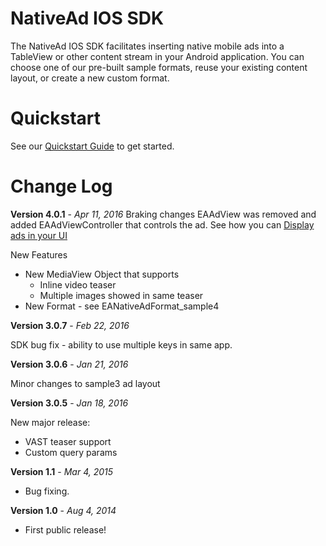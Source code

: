 
NativeAd IOS SDK
===========
The  NativeAd IOS SDK facilitates inserting native mobile ads into a TableView or other content stream in your Android application. You can choose one of our pre-built sample formats, reuse your existing content layout, or create a new custom format.

Quickstart
===========
See our [Quickstart Guide](https://native.atlassian.net/wiki/display/NMS/Integrate+with+IOS) to get started.

Change Log
===========
**Version 4.0.1** - *Apr 11, 2016*
Braking changes
EAAdView was removed and added EAAdViewController that controls the ad. See how you can [Display ads in your UI](https://native.atlassian.net/wiki/display/NMS/Display+ads+in+your+UI) 

New Features 

* New MediaView Object that supports
	* Inline video teaser
	* Multiple images showed in same teaser
* New Format - see EANativeAdFormat_sample4

**Version 3.0.7** - *Feb 22, 2016*

SDK bug fix - ability to use multiple keys in same app.

**Version 3.0.6** - *Jan 21, 2016*

Minor changes to sample3 ad layout

**Version 3.0.5** - *Jan 18, 2016*

New major release:
- VAST teaser support
- Custom query params

**Version 1.1** - *Mar 4, 2015*
* Bug fixing.

**Version 1.0** - *Aug 4, 2014*
* First public release!

